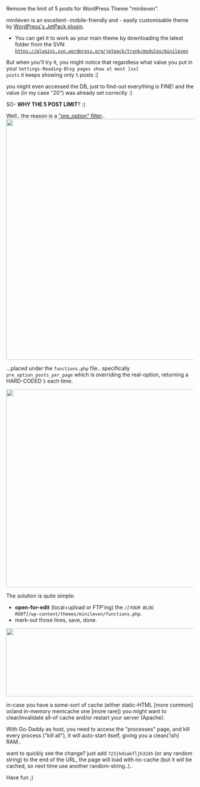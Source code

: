 Remove the limit of 5 posts for WordPress Theme "minileven".

minileven is an excellent- mobile-friendly and - easily customisable theme by <a href="https://wordpress.org/plugins/jetpack/" target="_blank">WordPress's JetPack plugin</a>.

- You can get it to work as your main theme by downloading the latest folder from the SVN:
<code><a href="https://plugins.svn.wordpress.org/jetpack/trunk/modules/minileven" target="_blank">https://plugins.svn.wordpress.org/jetpack/trunk/modules/minileven</a></code>

But when you'll try it, you might notice that regardless what value you put in your <code>Settings-Reading-Blog pages show at most [xx] posts</code> it keeps showing only <code>5</code> posts :[

you might even accessed the DB, just to find-out everything is FINE! and the value (in my case "20") was already set correctly :)

SO- <strong>WHY THE 5 POST LIMIT</strong>? :(

Well.. the reason is a <a href="https://codex.wordpress.org/Plugin_API/Filter_Reference/pre_option_(option_name)" target="_blank" title="https://codex.wordpress.org/Plugin_API/Filter_Reference/pre_option_(option_name)">"pre_option" filter</a>..
<img src="https://icompile.eladkarako.com/_uploads/2016/07/icompile.eladkarako.com_wordpress_reading_settings_for_minileven_remove_5posts_limit_codex.gif" width="1035" height="647" />

...placed under the <code>functions.php</code> file..
specifically <code>pre_option_posts_per_page</code> which is overriding the real-option, returning a HARD-CODED <code>5</code> each time.

<img src="https://icompile.eladkarako.com/_uploads/2016/07/icompile.eladkarako.com_wordpress_reading_settings_for_minileven_remove_5posts_limit_functionsphp_file.gif" width="884" height="532" />

The solution is quite simple: 
- <strong>open-for-edit</strong> (local+upload or FTP'ing) the <code>/<em>[YOUR BLOG ROOT]</em>/wp-content/themes/minileven/functions.php</code>.
- mark-out those lines, save, done.

<img src="https://icompile.eladkarako.com/_uploads/2016/07/icompile.eladkarako.com_wordpress_reading_settings_for_minileven_remove_5posts_limit_functionsphp_marked_out.gif" width="874" height="183" />

in-case you have a some-sort of cache (either static-HTML [more common] or/and in-memory memcache one [more rare]) you might want to clear/invalidate all-of cache and/or restart your server (Apache).

With Go-Daddy as host, you need to access the "processes" page, and kill every process ("kill all"),
it will auto-start itself, giving you a clean('ish) RAM..

want to quickly see the change? just add <code>?23jhdsakfljh3245</code> (or any random string) to the end of the URL, the page will load with no-cache (but it will be cached, so next time use another random-string..)..

Have fun ;)